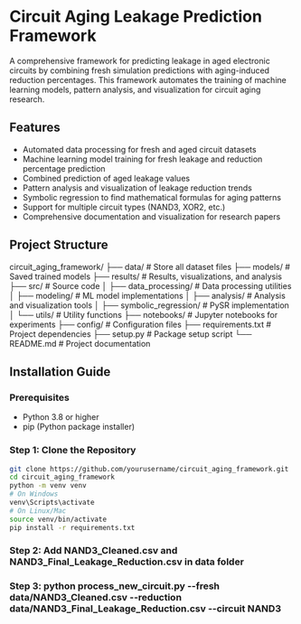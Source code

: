 # Circuit Aging Leakage Prediction Framework

A comprehensive framework for predicting leakage in aged electronic circuits by combining fresh simulation predictions with aging-induced reduction percentages. This framework automates the training of machine learning models, pattern analysis, and visualization for circuit aging research.

## Features

- Automated data processing for fresh and aged circuit datasets
- Machine learning model training for fresh leakage and reduction percentage prediction
- Combined prediction of aged leakage values
- Pattern analysis and visualization of leakage reduction trends
- Symbolic regression to find mathematical formulas for aging patterns
- Support for multiple circuit types (NAND3, XOR2, etc.)
- Comprehensive documentation and visualization for research papers

## Project Structure
circuit_aging_framework/ ├── data/ # Store all dataset files ├── models/ # Saved trained models ├── results/ # Results, visualizations, and analysis ├── src/ # Source code │ ├── data_processing/ # Data processing utilities │ ├── modeling/ # ML model implementations │ ├── analysis/ # Analysis and visualization tools │ ├── symbolic_regression/ # PySR implementation │ └── utils/ # Utility functions ├── notebooks/ # Jupyter notebooks for experiments ├── config/ # Configuration files ├── requirements.txt # Project dependencies ├── setup.py # Package setup script └── README.md # Project documentation

## Installation Guide

### Prerequisites

- Python 3.8 or higher
- pip (Python package installer)

### Step 1: Clone the Repository

```bash
git clone https://github.com/yourusername/circuit_aging_framework.git
cd circuit_aging_framework
python -m venv venv
# On Windows
venv\Scripts\activate
# On Linux/Mac
source venv/bin/activate
pip install -r requirements.txt
```
### Step 2: Add NAND3_Cleaned.csv and NAND3_Final_Leakage_Reduction.csv in data folder
### Step 3: python process_new_circuit.py --fresh data/NAND3_Cleaned.csv --reduction data/NAND3_Final_Leakage_Reduction.csv --circuit NAND3

